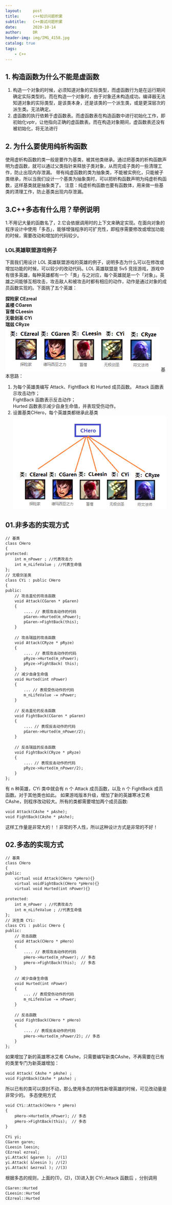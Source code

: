 ```yaml
---
layout:     post
title:      c++知识问题积累
subtitle:   C++面试问题积累
date:       2020-10-14
author:     DR
header-img: img/IMG_4158.jpg
catalog: true
tags:
    - C++
---
```


## 1. 构造函数为什么不能是虚函数
1. 构造一个对象的时候，必须知道对象的实际类型，而虚函数行为是在运行期间确定实际类型的。而在构造一个对象时，由于对象还未构造成功。编译器无法知道对象的实际类型，是该类本身，还是该类的一个派生类，或是更深层次的派生类。无法确定。
2. 虚函数的执行依赖于虚函数表。而虚函数表在构造函数中进行初始化工作，即初始化vptr，让他指向正确的虚函数表。而在构造对象期间，虚函数表还没有被初始化，将无法进行

## 2. 为什么要使用纯析构函数
使用虚析构函数的类一般是要作为基类，被其他类继承。通过把基类的析构函数声明为虚函数，就可以通过父类指针来释放子类对象，从而完成子类的一些清理工作，防止出现内存泄漏。
带有纯虚函数的类为抽象类，不能被实例化，只能被子类继承，所以当我们设计一个基类为抽象类时，可以把析构函数声明为纯虚析构函数，这样基类就是抽象类了。
注意：纯虚析构函数也要有函数体，用来做一些基类的清理工作，防止基类出现内存泄漏。

## 3.C++多态有什么用？举例说明
1.不用记大量的函数名了，2.它会依据调用时的上下文来确定实现。在面向对象的程序设计中使用「多态」，能够增强程序的可扩充性，即程序需要修改或增加功能的时候，需要改动和增加的代码较少。
### LOL英雄联盟游戏例子
下面我们用设计 LOL 英雄联盟游戏的英雄的例子，说明多态为什么可以在修改或增加功能的时候，可以较少的改动代码。LOL 英雄联盟是 5v5 竞技游戏，游戏中有很多英雄，每种英雄都有一个「类」与之对应，每个英雄就是一个「对象」。英雄之间能够互相攻击，攻击敌人和被攻击时都有相应的动作，动作是通过对象的成员函数实现的。下面挑了五个英雄：

**探险家 CEzreal**  
**盖楼 CGaren**  
**盲僧 CLeesin**  
**无极剑圣 CYi**  
**瑞兹 CRyze**  
![](https://github.com/DeruiLiu/DeruiLiu.github.io/blob/master/img/post/c%2B%2B1.jpg)
基本思路：
1. 为每个英雄类编写 Attack、FightBack 和 Hurted 成员函数。
Attack 函数表示攻击动作；  
FightBack 函数表示反击动作；  
Hurted 函数表示减少自身生命值，并表现受伤动作。  
2. 设置基类CHero，每个英雄类都继承此基类
![](https://github.com/DeruiLiu/DeruiLiu.github.io/blob/master/img/post/c%2B%2B2.jpg)

## 01.非多态的实现方式

```
// 基类
class CHero 
{
protected:  
    int m_nPower ; //代表攻击力
    int m_nLifeValue ; //代表生命值
};
// 无极剑圣类
class CYi : public CHero 
{
public:
    // 攻击盖伦的攻击函数
    void Attack(CGaren * pGaren) 
    {
        .... // 表现攻击动作的代码
        pGaren->Hurted(m_nPower);
        pGaren->FightBack(this);
    }

    // 攻击瑞兹的攻击函数
    void Attack(CRyze * pRyze) 
    {
        .... // 表现攻击动作的代码
        pRyze->Hurted(m_nPower);
        pRyze->FightBack( this);
    }
    // 减少自身生命值
    void Hurted(int nPower) 
    {
        ... // 表现受伤动作的代码
        m_nLifeValue -= nPower;
    }
    
    // 反击盖伦的反击函数
    void FightBack(CGaren * pGaren) 
    {
        ...．// 表现反击动作的代码
        pGaren->Hurted(m_nPower/2);
    }
    
    // 反击瑞兹的反击函数
    void FightBack(CRyze * pRyze) 
    {
        ...．// 表现反击动作的代码
        pRyze->Hurted(m_nPower/2);
    }
};
```

有 n 种英雄，CYi 类中就会有 n 个 Attack 成员函数，以及 n 个 FightBack 成员函数。对于其他类也如此。
如果游戏版本升级，增加了新的英雄寒冰艾希 CAshe，则程序改动较大。所有的类都需要增加两个成员函数:

```
void Attack(CAshe * pAshe);
void FightBack(CAshe * pAshe);
```

这样工作量是非常大的！！非常的不人性，所以这种设计方式是非常的不好！
## 02.多态的实现方式

```
// 基类
class CHero 
{
public:
    virtual void Attack(CHero *pHero){}
    virtual voidFightBack(CHero *pHero){}
    virtual void Hurted(int nPower){}

protected:  
    int m_nPower ; //代表攻击力
    int m_nLifeValue ; //代表生命值
};
// 派生类 CYi:
class CYi : public CHero {
public:
    // 攻击函数
    void Attack(CHero * pHero) 
    {
        .... // 表现攻击动作的代码
        pHero->Hurted(m_nPower); // 多态
        pHero->FightBack(this);  // 多态
    }
    
    // 减少自身生命值
    void Hurted(int nPower) 
    {
        ... // 表现受伤动作的代码
        m_nLifeValue -= nPower;
    }
    
    // 反击函数
    void FightBack(CHero * pHero) 
    {
        ...．// 表现反击动作的代码
        pHero->Hurted(m_nPower/2); // 多态
    }
};
```

如果增加了新的英雄寒冰艾希 CAshe，只需要编写新类CAshe，不再需要在已有的类里专门为新英雄增加：

```
void Attack( CAshe * pAshe) ;
void FightBack(CAshe * pAshe) ;
```

所以已有的类可以原封不动，那么使用多态的特性新增英雄的时候，可见改动量是非常少的。
多态使用方式

```
void CYi::Attack(CHero * pHero) 
{
    pHero->Hurted(m_nPower); // 多态
    pHero->FightBack(this);  // 多态
}

CYi yi; 
CGaren garen; 
CLeesin leesin; 
CEzreal ezreal;
yi.Attack( &garen );  //(1)
yi.Attack( &leesin ); //(2)
yi.Attack( &ezreal ); //(3)
```

根据多态的规则，上面的(1)，(2)，(3)进入到 CYi::Attack 函数后 ，分别调用

```
CGaren::Hurted
CLeesin::Hurted
CEzreal::Hurted
```
